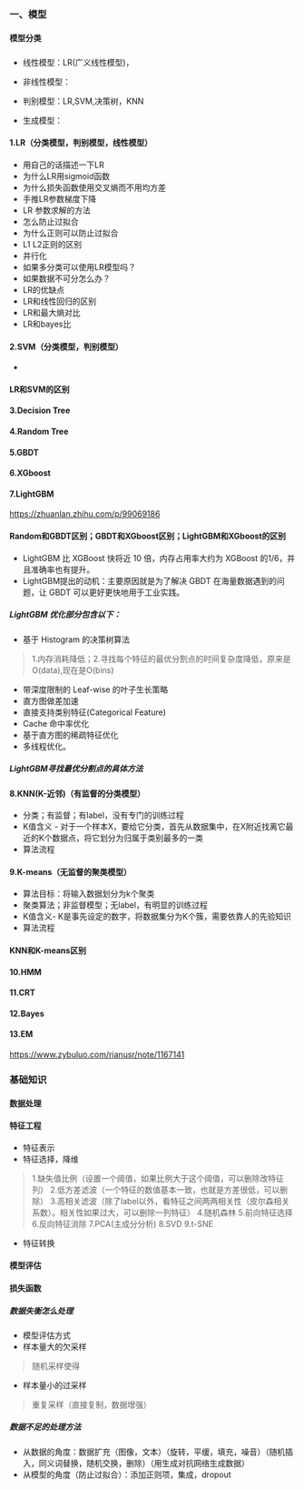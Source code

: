 ### 一、模型
#### 模型分类
##### 
+ 线性模型：LR(广义线性模型)，
+ 非线性模型：

+ 判别模型：LR,SVM,决策树，KNN
+ 生成模型：

#### 1.LR（分类模型，判别模型，线性模型）
+ 用自己的话描述一下LR
+ 为什么LR用sigmoid函数
+ 为什么损失函数使用交叉熵而不用均方差
+ 手推LR参数梯度下降
+ LR 参数求解的方法
+ 怎么防止过拟合
+ 为什么正则可以防止过拟合
+ L1 L2正则的区别
+ 并行化
+ 如果多分类可以使用LR模型吗？
+ 如果数据不可分怎么办？
+ LR的优缺点
+ LR和线性回归的区别
+ LR和最大熵对比
+ LR和bayes比

#### 2.SVM（分类模型，判别模型）
+ 
#### LR和SVM的区别

#### 3.Decision Tree
#### 4.Random Tree
#### 5.GBDT
#### 6.XGboost
#### 7.LightGBM
https://zhuanlan.zhihu.com/p/99069186
#### Random和GBDT区别；GBDT和XGboost区别；LightGBM和XGboost的区别
+ LightGBM 比 XGBoost 快将近 10 倍，内存占用率大约为 XGBoost 的1/6，并且准确率也有提升。
+ LightGBM提出的动机：主要原因就是为了解决 GBDT 在海量数据遇到的问题，让 GBDT 可以更好更快地用于工业实践。
##### LightGBM 优化部分包含以下：
+ 基于 Histogram 的决策树算法
> 1.内存消耗降低；2.寻找每个特征的最优分割点的时间复杂度降低，原来是O(data),现在是O(bins)
+ 带深度限制的 Leaf-wise 的叶子生长策略
+ 直方图做差加速
+ 直接支持类别特征(Categorical Feature)
+ Cache 命中率优化
+ 基于直方图的稀疏特征优化
+ 多线程优化。
##### LightGBM寻找最优分割点的具体方法


#### 8.KNN(K-近邻)（有监督的分类模型）
+ 分类；有监督；有label，没有专门的训练过程
+ K值含义 - 对于一个样本X，要给它分类，首先从数据集中，在X附近找离它最近的K个数据点，将它划分为归属于类别最多的一类
+ 算法流程

#### 9.K-means（无监督的聚类模型）
+ 算法目标：将输入数据划分为k个聚类
+ 聚类算法；非监督模型；无label，有明显的训练过程
+ K值含义- K是事先设定的数字，将数据集分为K个簇，需要依靠人的先验知识
+ 算法流程
#### KNN和K-means区别

#### 10.HMM
#### 11.CRT

#### 12.Bayes
#### 13.EM

https://www.zybuluo.com/rianusr/note/1167141
### 基础知识
#### 数据处理
#### 特征工程
+ 特征表示
+ 特征选择，降维
> 1.缺失值比例（设置一个阈值，如果比例大于这个阈值，可以删除改特征列）
> 2.低方差滤波（一个特征的数值基本一致，也就是方差很低，可以删除）
> 3.高相关滤波（除了label以外，看特征之间两两相关性（皮尔森相关系数）。相关性如果过大，可以删除一列特征）
> 4.随机森林
> 5.前向特征选择
> 6.反向特征消除
> 7.PCA(主成分分析)
> 8.SVD
> 9.t-SNE
+ 特征转换
#### 模型评估
#### 损失函数
####
##### 数据失衡怎么处理
+ 模型评估方式
+ 样本量大的欠采样
> 随机采样使得
+ 样本量小的过采样
> 重复采样（直接复制，数据增强）
##### 数据不足的处理方法
+ 从数据的角度：数据扩充（图像，文本）（旋转，平缓，填充，噪音）（随机插入，同义词替换，随机交换，删除）（用生成对抗网络生成数据）
+ 从模型的角度（防止过拟合）：添加正则项，集成，dropout

